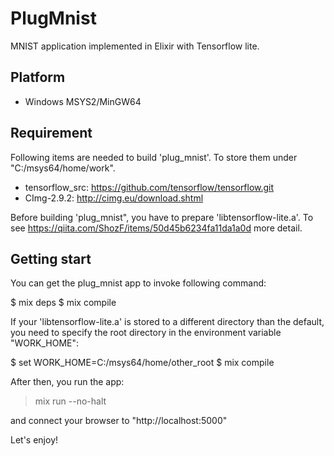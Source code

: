 # PlugMnist

MNIST application implemented in Elixir with Tensorflow lite.

## Platform
- Windows MSYS2/MinGW64

## Requirement

Following items are needed to build 'plug_mnist'. To store them under "C:/msys64/home/work".

- tensorflow_src: https://github.com/tensorflow/tensorflow.git
- CImg-2.9.2:     http://cimg.eu/download.shtml

Before building 'plug_mnist", you have to prepare 'libtensorflow-lite.a'.
To see https://qiita.com/ShozF/items/50d45b6234fa11da1a0d more detail.

## Getting start
You can get the plug_mnist app to invoke following command:

$ mix deps
$ mix compile

If your 'libtensorflow-lite.a' is stored to a different directory than the default,
you need to specify the root directory in the environment variable "WORK_HOME":

$ set WORK_HOME=C:/msys64/home/other_root
$ mix compile

After then, you run the app:

> mix run --no-halt

and connect your browser to "http://localhost:5000"

Let's enjoy!
